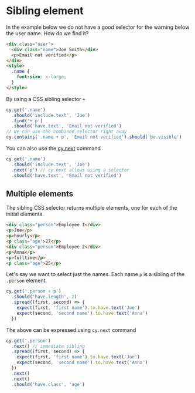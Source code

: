 # Sibling element

<!-- fiddle Sibling element -->

In the example below we do not have a good selector for the warning below the user name. How do we find it?

```html
<div class="user">
  <div class="name">Joe Smith</div>
  <p>Email not verified</p>
</div>
<style>
  .name {
    font-size: x-large;
  }
</style>
```

By using a CSS sibling selector `+`

```js
cy.get('.name')
  .should('include.text', 'Joe')
  .find('+ p')
  .should('have.text', 'Email not verified')
// we can use the combined selector right away
cy.contains('.name + p', 'Email not verified').should('be.visible')
```

You can also use the [cy.next](https://on.cypress.io/next) command

```js
cy.get('.name')
  .should('include.text', 'Joe')
  .next('p') // cy.next allows using a selector
  .should('have.text', 'Email not verified')
```

<!-- fiddle-end -->

## Multiple elements

The sibling CSS selector returns multiple elements, one for each of the initial elements.

<!-- fiddle.only Multiple elements -->

```html
<div class="person">Employee 1</div>
<p>Joe</p>
<p>hourly</p>
<p class="age">27</p>
<div class="person">Employee 2</div>
<p>Anna</p>
<p>fulltime</p>
<p class="age">25</p>
```

Let's say we want to select just the names. Each name `p` is a sibling of the `.person` element.

```js
cy.get('.person + p')
  .should('have.length', 2)
  .spread((first, second) => {
    expect(first, 'first name').to.have.text('Joe')
    expect(second, 'second name').to.have.text('Anna')
  })
```

The above can be expressed using `cy.next` command

```js
cy.get('.person')
  .next() // immediate sibling
  .spread((first, second) => {
    expect(first, 'first name').to.have.text('Joe')
    expect(second, 'second name').to.have.text('Anna')
  })
  .next()
  .next()
  .should('have.class', 'age')
```

<!-- fiddle-end -->
